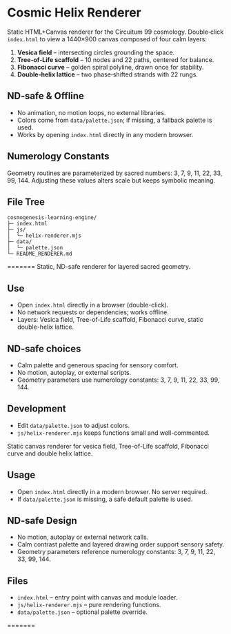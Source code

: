 # Cosmic Helix Renderer

Static HTML+Canvas renderer for the Circuitum 99 cosmology. Double‑click `index.html` to view a 1440×900 canvas composed of four calm layers:

1. **Vesica field** – intersecting circles grounding the space.
2. **Tree‑of‑Life scaffold** – 10 nodes and 22 paths, centered for balance.
3. **Fibonacci curve** – golden spiral polyline, drawn once for stability.
4. **Double‑helix lattice** – two phase‑shifted strands with 22 rungs.

## ND‑safe & Offline
- No animation, no motion loops, no external libraries.
- Colors come from `data/palette.json`; if missing, a fallback palette is used.
- Works by opening `index.html` directly in any modern browser.

## Numerology Constants
Geometry routines are parameterized by sacred numbers: 3, 7, 9, 11, 22, 33, 99, 144. Adjusting these values alters scale but keeps symbolic meaning.

## File Tree
```
cosmogenesis-learning-engine/
├─ index.html
├─ js/
│  └─ helix-renderer.mjs
├─ data/
│  └─ palette.json
└─ README_RENDERER.md
```
=======
Static, ND-safe renderer for layered sacred geometry.

## Use
- Open `index.html` directly in a browser (double-click).
- No network requests or dependencies; works offline.
- Layers: Vesica field, Tree-of-Life scaffold, Fibonacci curve, static double-helix lattice.

## ND-safe choices
- Calm palette and generous spacing for sensory comfort.
- No motion, autoplay, or external scripts.
- Geometry parameters use numerology constants: 3, 7, 9, 11, 22, 33, 99, 144.

## Development
- Edit `data/palette.json` to adjust colors.
- `js/helix-renderer.mjs` keeps functions small and well-commented.

Static canvas renderer for vesica field, Tree-of-Life scaffold, Fibonacci curve and double helix lattice.

## Usage
- Open `index.html` directly in a modern browser. No server required.
- If `data/palette.json` is missing, a safe default palette is used.

## ND-safe Design
- No motion, autoplay or external network calls.
- Calm contrast palette and layered drawing order support sensory safety.
- Geometry parameters reference numerology constants: 3, 7, 9, 11, 22, 33, 99, 144.

## Files
- `index.html` – entry point with canvas and module loader.
- `js/helix-renderer.mjs` – pure rendering functions.
- `data/palette.json` – optional palette override.

=======
